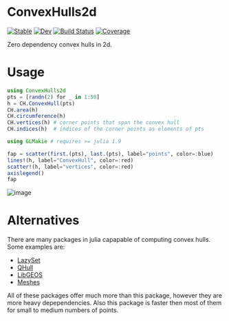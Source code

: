 # ConvexHulls2d

[![Stable](https://img.shields.io/badge/docs-stable-blue.svg)](https://jw3126.github.io/ConvexHulls2d.jl/stable/)
[![Dev](https://img.shields.io/badge/docs-dev-blue.svg)](https://jw3126.github.io/ConvexHulls2d.jl/dev/)
[![Build Status](https://github.com/jw3126/ConvexHulls2d.jl/actions/workflows/CI.yml/badge.svg?branch=main)](https://github.com/jw3126/ConvexHulls2d.jl/actions/workflows/CI.yml?query=branch%3Amain)
[![Coverage](https://codecov.io/gh/jw3126/ConvexHulls2d.jl/branch/main/graph/badge.svg)](https://codecov.io/gh/jw3126/ConvexHulls2d.jl)

Zero dependency convex hulls in 2d.

# Usage
```julia
using ConvexHulls2d
pts = [randn(2) for _ in 1:50]
h = CH.ConvexHull(pts)
CH.area(h)
CH.circumference(h)
CH.vertices(h) # corner points that span the convex hull
CH.indices(h)  # indices of the corner points as elements of pts

using GLMakie # requires >= julia 1.9

fap = scatter(first.(pts), last.(pts), label="points", color=:blue)
lines!(h, label="ConvexHull", color=:red)
scatter!(h, label="vertices", color=:red)
axislegend()
fap
```
![image](https://user-images.githubusercontent.com/7261506/221288722-fda37e04-a452-428b-ba0a-0aff1352dbc3.png)

# Alternatives
There are many packages in julia capapable of computing convex hulls. Some examples are:
* [LazySet](https://github.com/JuliaReach/LazySets.jl)
* [QHull](https://github.com/JuliaPolyhedra/QHull.jl)
* [LibGEOS](https://github.com/JuliaGeo/LibGEOS.jl)
* [Meshes](https://juliageometry.github.io/Meshes.jl/stable/algorithms/hulls.html)


All of these packages offer much more than this package, however they are more heavy depependencies.
Also this package is faster then most of them for small to medium numbers of points.
